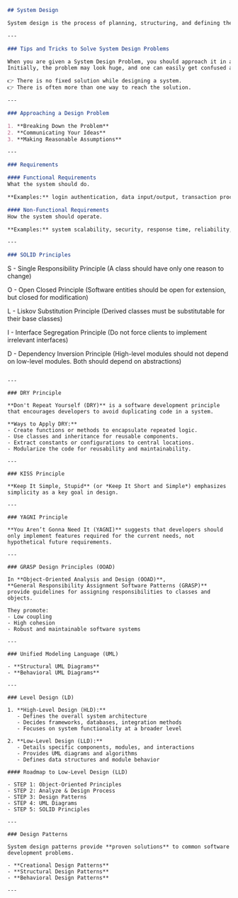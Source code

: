 ```markdown
## System Design

System design is the process of planning, structuring, and defining the architecture of a software system.

---

### Tips and Tricks to Solve System Design Problems

When you are given a System Design Problem, you should approach it in a **planned manner**.  
Initially, the problem may look huge, and one can easily get confused about how to start solving it.  

👉 There is no fixed solution while designing a system.  
👉 There is often more than one way to reach the solution.

---

### Approaching a Design Problem

1. **Breaking Down the Problem**  
2. **Communicating Your Ideas**  
3. **Making Reasonable Assumptions**

---

### Requirements

#### Functional Requirements  
What the system should do.  

**Examples:** login authentication, data input/output, transaction processing.  

#### Non-Functional Requirements  
How the system should operate.  

**Examples:** system scalability, security, response time, reliability, maintainability.  

---

### SOLID Principles

```

S - Single Responsibility Principle
(A class should have only one reason to change)

O - Open Closed Principle
(Software entities should be open for extension, but closed for modification)

L - Liskov Substitution Principle
(Derived classes must be substitutable for their base classes)

I - Interface Segregation Principle
(Do not force clients to implement irrelevant interfaces)

D - Dependency Inversion Principle
(High-level modules should not depend on low-level modules. Both should depend on abstractions)

```

---

### DRY Principle

**Don't Repeat Yourself (DRY)** is a software development principle that encourages developers to avoid duplicating code in a system.

**Ways to Apply DRY:**
- Create functions or methods to encapsulate repeated logic.  
- Use classes and inheritance for reusable components.  
- Extract constants or configurations to central locations.  
- Modularize the code for reusability and maintainability.  

---

### KISS Principle

**Keep It Simple, Stupid** (or *Keep It Short and Simple*) emphasizes simplicity as a key goal in design.

---

### YAGNI Principle

**You Aren’t Gonna Need It (YAGNI)** suggests that developers should only implement features required for the current needs, not hypothetical future requirements.

---

### GRASP Design Principles (OOAD)

In **Object-Oriented Analysis and Design (OOAD)**,  
**General Responsibility Assignment Software Patterns (GRASP)** provide guidelines for assigning responsibilities to classes and objects.  

They promote:
- Low coupling  
- High cohesion  
- Robust and maintainable software systems  

---

### Unified Modeling Language (UML)

- **Structural UML Diagrams**  
- **Behavioral UML Diagrams**

---

### Level Design (LD)

1. **High-Level Design (HLD):**  
   - Defines the overall system architecture  
   - Decides frameworks, databases, integration methods  
   - Focuses on system functionality at a broader level  

2. **Low-Level Design (LLD):**  
   - Details specific components, modules, and interactions  
   - Provides UML diagrams and algorithms  
   - Defines data structures and module behavior  

#### Roadmap to Low-Level Design (LLD)

- STEP 1: Object-Oriented Principles  
- STEP 2: Analyze & Design Process  
- STEP 3: Design Patterns  
- STEP 4: UML Diagrams  
- STEP 5: SOLID Principles  

---

### Design Patterns

System design patterns provide **proven solutions** to common software development problems.

- **Creational Design Patterns**  
- **Structural Design Patterns**  
- **Behavioral Design Patterns**

---
```

